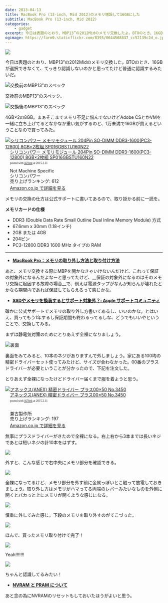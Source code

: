 ```yaml
---
date: 2013-04-13
title: MacBook Pro (13-inch, Mid 2012)のメモリ増設して16GBにした
subtitle: MacBook Pro (13-inch, Mid 2012) 
categories: 
    - gadget
excerpt: 今日は表題のとおり、MBP13”の2012Midのメモリ交換したよ。BTOのとき、16GBが選択できなくて、てっきり認識しないのかと思ってたけど普通に認識するみたいだ。
ogimage: https://farm9.staticflickr.com/8393/8644568837_cc52139c2d_o.jpg
---
```


![](/mol/images/2013/0413/01.jpg)

今日は表題のとおり、MBP13”の2012Midのメモリ交換した。BTOのとき、16GBが選択できなくて、てっきり認識しないのかと思ってたけど普通に認識するみたいだ。

![交換前のMBP13”のスペック](/mol/images/2013/0413/02.png)

交換前のMBP13”のスペック。

![交換後のMBP13”のスペック](/mol/images/2013/0413/03.png)

4GB×2の8GB。まぁそこまでメモリ不足に悩んでないけどAdobe CSとかVMを一緒に立ち上げてるとなかなか重い気がするのと、1万未満で16GBが買えるということなので買ってみた。

<div class="azlink-box"><div class="azlink-image" style="float:left"><a href="http://www.amazon.co.jp/exec/obidos/ASIN/B0094P98FK/warikiru-22/ref=nosim/" name="azlinklink" target="_blank"><img src="http://ecx.images-amazon.com/images/I/51ghxIR7QoL.jpg" alt="シリコンパワー メモリモジュール 204Pin SO-DIMM DDR3-1600(PC3-12800) 8GB×2枚組 SP016GBSTU160N22" style="border:none" /></a></div><div class="azlink-info" style="float:left;margin-left:15px;line-height:120%"><div class="azlink-name" style="margin-bottom:10px;line-height:120%"><a href="http://www.amazon.co.jp/exec/obidos/ASIN/B0094P98FK/warikiru-22/ref=nosim/" name="azlinklink" target="_blank">シリコンパワー メモリモジュール 204Pin SO-DIMM DDR3-1600(PC3-12800) 8GB×2枚組 SP016GBSTU160N22</a><div class="azlink-powered-date" style="font-size:7pt;margin-top:5px;font-family:verdana;line-height:120%">posted with <a href="http://sakuratan.biz/azlink/dp/%E3%82%B7%E3%83%AA%E3%82%B3%E3%83%B3%E3%83%91%E3%83%AF%E3%83%BC%20%E3%83%A1%E3%83%A2%E3%83%AA%E3%83%A2%E3%82%B8%E3%83%A5%E3%83%BC%E3%83%AB%20204Pin%20SO-DIMM%20DDR3-1600(PC3-12800)%208GB%C3%972%E6%9E%9A%E7%B5%84%20SP016GBSTU160N22/B0094P98FK/warikiru-22" target="_blank">AZlink</a>  at 2015.2.11</div></div><div class="azlink-detail">Not Machine Specific<br />シリコンパワー<br />売り上げランキング: 612<br /></div><div class="azlink-link" style="margin-top:5px"><a href="http://www.amazon.co.jp/exec/obidos/ASIN/B0094P98FK/warikiru-22/ref=nosim/" target="_blank">Amazon.co.jp で詳細を見る</a></div></div><div class="azlink-footer" style="clear:left"></div></div>


メモリの交換の仕方は公式サポートに書いてあるので、取り掛かる前に一読を。

__メモリカードの仕様__

- DDR3 (Double Data Rate Small Outline Dual Inline Memory Module) 方式
- 67.6mm x 30mm (1.18インチ)
- 2GB または 4GB
- 204ピン
- PC3-12800 DDR3 1600 MHz タイプの RAM

***

+ __[MacBook Pro：メモリの取り外し方法と取り付け方法](http://support.apple.com/kb/HT1270?viewlocale=ja_JP)__

あと、メモリ交換する際にMBPを開かなきゃいけないんだけど、これって保証の対象外になるんだよなーと思ってたけど、__保証の対象外になるのはそのメモリ交換に起因する故障の場合__で、例えば電源タップがなんか知らんが壊れたとかなら期間内であれば保証してもらえるって感じかな。

+ __[SSDやメモリを換装するとサポート対象外？: Apple サポートコミュニティ](https://discussionsjapan.apple.com/thread/10116307?start=0&amp;tstart=0)__

確かに公式サポートでメモリの取り外し方書いてあるし、いいのかな。とはいえ、買ってもう1年するし保証期間も終わるってるしな、どうでもいいやということで、交換してみる。

まずは静電気対策のためにとりあえず全裸になりましょう。

![裏面](/mol/images/2013/0413/04.jpg)

裏面をみてみると、10本のネジがありますんで外しましょう。家にある100均の精密ドライバーセット使ってみたけど、サイズが合わなかった。00番のプラスドライバーが必要ということが分かったので、下記を注文した。

とりあえず全裸になったけどドライバー届くまで服を着ようと思う。

<div class="azlink-box"><div class="azlink-image" style="float:left"><a href="http://www.amazon.co.jp/exec/obidos/ASIN/B002SQLEIG/warikiru-22/ref=nosim/" name="azlinklink" target="_blank"><img src="http://ecx.images-amazon.com/images/I/41-2usJbNaL._SL160_.jpg" alt="アネックス(ANEX) 精密ドライバー プラス00×50 No.3450" style="border:none" /></a></div><div class="azlink-info" style="float:left;margin-left:15px;line-height:120%"><div class="azlink-name" style="margin-bottom:10px;line-height:120%"><a href="http://www.amazon.co.jp/exec/obidos/ASIN/B002SQLEIG/warikiru-22/ref=nosim/" name="azlinklink" target="_blank">アネックス(ANEX) 精密ドライバー プラス00×50 No.3450</a><div class="azlink-powered-date" style="font-size:7pt;margin-top:5px;font-family:verdana;line-height:120%">posted with <a href="http://sakuratan.biz/azlink/dp/%E3%82%A2%E3%83%8D%E3%83%83%E3%82%AF%E3%82%B9(ANEX)%20%E7%B2%BE%E5%AF%86%E3%83%89%E3%83%A9%E3%82%A4%E3%83%90%E3%83%BC%20%E3%83%97%E3%83%A9%E3%82%B900%C3%9750%20No.3450/B002SQLEIG/warikiru-22" target="_blank">AZlink</a>  at 2015.2.11</div></div><div class="azlink-detail"><br />兼古製作所<br />売り上げランキング: 197<br /></div><div class="azlink-link" style="margin-top:5px"><a href="http://www.amazon.co.jp/exec/obidos/ASIN/B002SQLEIG/warikiru-22/ref=nosim/" target="_blank">Amazon.co.jp で詳細を見る</a></div></div><div class="azlink-footer" style="clear:left"></div></div>

無事にプラスドライバーがきたので全裸になる。右上右から3本までは長いネジであとは短いネジの計10本をはずす。

![](/mol/images/2013/0413/05.jpg)

外すと、こんな感じで右中央にメモリ部分を確認できる。

![](/mol/images/2013/0413/06.jpg)

全裸になってるけど、メモリ部分を外す前に金属っぽいとこ触って放電しておきましょう。取り外し方はメモリがハマってる両端のレバーみたいなものを外側に開くとパカっと上にメモリが開くような感じになる。

![](/mol/images/2013/0413/07.jpg)

慎重に外してみた感じ。下段のメモリを取り外すのがてこづった。

![](/mol/images/2013/0413/08.jpg)

ほんで、買ったメモリ取り付けて完了！

![](/mol/images/2013/0413/09.jpg)

Yeah!!!!!!!

![](/mol/images/2013/0413/10.png)

ちゃんと認識してるみたい！

+ __[NVRAM と PRAM について](http://support.apple.com/kb/HT1379?viewlocale=ja_JP)__

あと念の為にNVRAMのリセットもしておいたほうがよいと思う。
